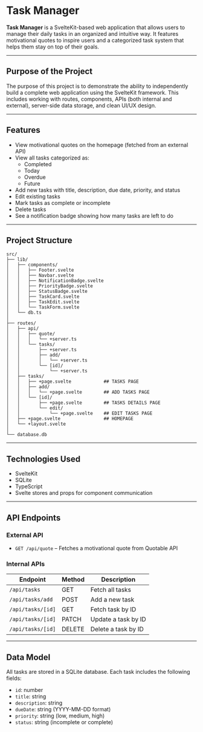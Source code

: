 # Task Manager

**Task Manager** is a SvelteKit-based web application that allows users to manage their daily tasks in an organized and intuitive way. It features motivational quotes to inspire users and a categorized task system that helps them stay on top of their goals.

---

## Purpose of the Project

The purpose of this project is to demonstrate the ability to independently build a complete web application using the SvelteKit framework. This includes working with routes, components, APIs (both internal and external), server-side data storage, and clean UI/UX design.

---

## Features

- View motivational quotes on the homepage (fetched from an external API)
- View all tasks categorized as:
  - Completed
  - Today
  - Overdue
  - Future
- Add new tasks with title, description, due date, priority, and status
- Edit existing tasks
- Mark tasks as complete or incomplete
- Delete tasks
- See a notification badge showing how many tasks are left to do

---

## Project Structure

```text
src/
├── lib/
│   ├── components/
│   │   ├── Footer.svelte
│   │   ├── Navbar.svelte
│   │   ├── NotificationBadge.svelte
│   │   ├── PriorityBadge.svelte
│   │   ├── StatusBadge.svelte
│   │   ├── TaskCard.svelte
│   │   ├── TaskEdit.svelte
│   │   └── TaskForm.svelte
│   └── db.ts
│
├── routes/
│   ├── api/
│   │   ├── quote/
│   │   │   └── +server.ts
│   │   └── tasks/
│   │       ├── +server.ts
│   │       ├── add/
│   │       │   └── +server.ts
│   │       └── [id]/
│   │           └── +server.ts
│   ├── tasks/
│   │   ├── +page.svelte            ## TASKS PAGE
│   │   ├── add/
│   │   │   └── +page.svelte        ## ADD TASKS PAGE
│   │   └── [id]/
│   │       ├── +page.svelte        ## TASKS DETAILS PAGE
│   │       └── edit/
│   │           └── +page.svelte    ## EDIT TASKS PAGE
│   ├── +page.svelte                ## HOMEPAGE
│   └── +layout.svelte
│
└── database.db

```

---

## Technologies Used

- SvelteKit 
- SQLite 
- TypeScript
- Svelte stores and props for component communication

---

## API Endpoints

### External API
- `GET /api/quote` – Fetches a motivational quote from Quotable API

### Internal APIs

| Endpoint                  | Method | Description                     |
|---------------------------|--------|---------------------------------|
| `/api/tasks`              | GET    | Fetch all tasks                 |
| `/api/tasks/add`          | POST   | Add a new task                  |
| `/api/tasks/[id]`         | GET    | Fetch task by ID                |
| `/api/tasks/[id]`         | PATCH  | Update a task by ID             |
| `/api/tasks/[id]`         | DELETE | Delete a task by ID             |

---

## Data Model

All tasks are stored in a SQLite database. Each task includes the following fields:

- `id`: number 
- `title`: string 
- `description`: string 
- `dueDate`: string (YYYY-MM-DD format)
- `priority`: string (low, medium, high)
- `status`: string (incomplete or complete)


